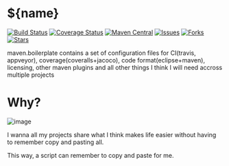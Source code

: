 # ${name}

[![Build Status](https://travis-ci.org/${owner}/${name}.svg?branch=master)](https://travis-ci.org/${owner}/${name}?branch=master) 
[![Coverage Status](https://coveralls.io/repos/github/${owner}/${name}/badge.svg?branch=master)](https://coveralls.io/github/${owner}/${name}?branch=master) 
[![Maven Central](https://maven-badges.herokuapp.com/maven-central/com.marvinformatics/${name}/badge.svg)](https://maven-badges.herokuapp.com/maven-central/com.marvinformatics/${name}/) 
[![Issues](https://img.shields.io/github/issues/${owner}/${name}.svg)](https://github.com/${owner}/${name}/issues) 
[![Forks](https://img.shields.io/github/forks/${owner}/${name}.svg)](https://github.com/${owner}/${name}/network) 
[![Stars](https://img.shields.io/github/stars/${owner}/${name}.svg)](https://github.com/${owner}/${name}/stargazers)

maven.boilerplate contains a set of configuration files for CI(travis, appveyor), coverage(coveralls+jacoco), code format(eclipse+maven), licensing, other maven plugins and all other things I think I will need accross multiple projects

# Why?
![image](https://cloud.githubusercontent.com/assets/136590/14231013/3752c72a-f9c6-11e5-9372-af23df11d18d.png)


I wanna all my projects share what I think makes life easier without having to remember copy and pasting all.

This way, a script can remember to copy and paste for me.
